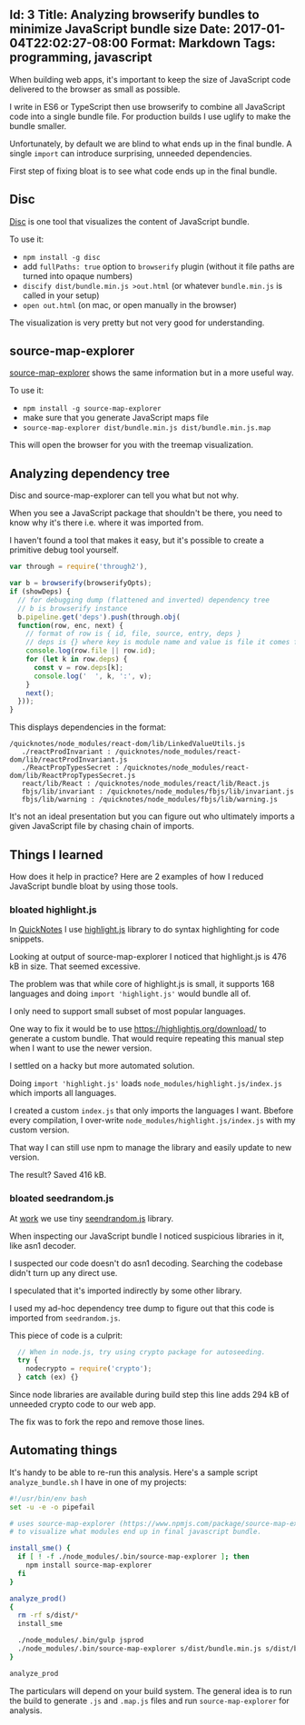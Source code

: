 Id: 3
Title: Analyzing browserify bundles to minimize JavaScript bundle size
Date: 2017-01-04T22:02:27-08:00
Format: Markdown
Tags: programming, javascript
--------------
When building web apps, it's important to keep the size of JavaScript code delivered to the browser as small as possible.

I write in ES6 or TypeScript then use browserify to combine all JavaScript code
into a single bundle file. For production builds I use uglify to make the bundle smaller.

Unfortunately, by default we are blind to what ends up in the final bundle.
A single `import` can introduce surprising, unneeded dependencies.

First step of fixing bloat is to see what code ends up in the final bundle.

## Disc

[Disc](http://hughsk.io/disc/) is one tool that visualizes the content of JavaScript bundle.

To use it:

* `npm install -g disc`
* add `fullPaths: true` option to `browserify` plugin (without it file paths are turned into opaque numbers)
* `discify dist/bundle.min.js >out.html` (or whatever `bundle.min.js` is called in your setup)
* `open out.html` (on mac, or open manually in the browser)

The visualization is very pretty but not very good for understanding.

## source-map-explorer

[source-map-explorer](https://www.npmjs.com/package/source-map-explorer) shows the same information but in a more useful way.

To use it:

* `npm install -g source-map-explorer`
* make sure that you generate JavaScript maps file
* `source-map-explorer dist/bundle.min.js dist/bundle.min.js.map`

This will open the browser for you with the treemap visualization.

## Analyzing dependency tree

Disc and source-map-explorer can tell you what but not why.

When you see a JavaScript package that shouldn't be there, you need to know why
it's there i.e. where it was imported from.

I haven't found a tool that makes it easy, but it's possible to create
a primitive debug tool yourself.

```javascript
var through = require('through2'),

var b = browserify(browserifyOpts);
if (showDeps) {
  // for debugging dump (flattened and inverted) dependency tree
  // b is browserify instance
  b.pipeline.get('deps').push(through.obj(
  function(row, enc, next) {
    // format of row is { id, file, source, entry, deps }
    // deps is {} where key is module name and value is file it comes from
    console.log(row.file || row.id);
    for (let k in row.deps) {
      const v = row.deps[k];
      console.log('  ', k, ':', v);
    }
    next();
  }));
}
```

This displays dependencies in the format:
```
/quicknotes/node_modules/react-dom/lib/LinkedValueUtils.js
   ./reactProdInvariant : /quicknotes/node_modules/react-dom/lib/reactProdInvariant.js
   ./ReactPropTypesSecret : /quicknotes/node_modules/react-dom/lib/ReactPropTypesSecret.js
   react/lib/React : /quicknotes/node_modules/react/lib/React.js
   fbjs/lib/invariant : /quicknotes/node_modules/fbjs/lib/invariant.js
   fbjs/lib/warning : /quicknotes/node_modules/fbjs/lib/warning.js
```

It's not an ideal presentation but you can figure out who ultimately imports
a given JavaScript file by chasing chain of imports.

## Things I learned

How does it help in practice? Here are 2 examples of how I reduced JavaScript bundle bloat by using those tools.

### bloated highlight.js

In [QuickNotes](https://github.com/kjk/quicknotes) I use [highlight.js](https://highlightjs.org/) library to do syntax highlighting for code snippets.

Looking at output of source-map-explorer I noticed that highlight.js is
476 kB in size. That seemed excessive.

The problem was that while core of highlight.js is small, it supports 168 languages
and doing `import 'highlight.js'` would bundle all of.

I only need to support small subset of most popular languages.

One way to fix it would be to use https://highlightjs.org/download/ to generate
a custom bundle. That would require repeating this manual step when I want
to use the newer version.

I settled on a hacky but more automated solution.

Doing `import 'highlight.js'` loads `node_modules/highlight.js/index.js` which
imports all languages.

I created a custom `index.js` that only imports the languages I want. Bbefore
every compilation, I over-write `node_modules/highlight.js/index.js` with my
custom version.

That way I can still use npm to manage the library and easily update to new version.

The result? Saved 416 kB.

### bloated seedrandom.js

At [work](https://wwww.folsomlabs.com) we use tiny [seendrandom.js](https://github.com/davidbau/seedrandom/blob/released/seedrandom.js) library.

When inspecting our JavaScript bundle I noticed suspicious libraries in it,
like asn1 decoder.

I suspected our code doesn't do asn1 decoding. Searching the codebase didn't
turn up any direct use.

I speculated that it's imported indirectly by some other library.

I used my ad-hoc dependency tree dump to figure out that this code is
imported from `seedrandom.js`.

This piece of code is a culprit:

```javascript
  // When in node.js, try using crypto package for autoseeding.
  try {
    nodecrypto = require('crypto');
  } catch (ex) {}
```

Since node libraries are available during build step this line adds 294 kB of
unneeded crypto code to our web app.

The fix was to fork the repo and remove those lines.

## Automating things

It's handy to be able to re-run this analysis. Here's a sample script
`analyze_bundle.sh` I have in one of my projects:
```bash
#!/usr/bin/env bash
set -u -e -o pipefail

# uses source-map-explorer (https://www.npmjs.com/package/source-map-explorer)
# to visualize what modules end up in final javascript bundle.

install_sme() {
  if [ ! -f ./node_modules/.bin/source-map-explorer ]; then
    npm install source-map-explorer
  fi
}

analyze_prod()
{
  rm -rf s/dist/*
  install_sme

  ./node_modules/.bin/gulp jsprod
  ./node_modules/.bin/source-map-explorer s/dist/bundle.min.js s/dist/bundle.min.js.map
}

analyze_prod
```

The particulars will depend on your build system. The general idea is to run
the build to generate `.js` and `.map.js` files and run `source-map-explorer`
for analysis.
